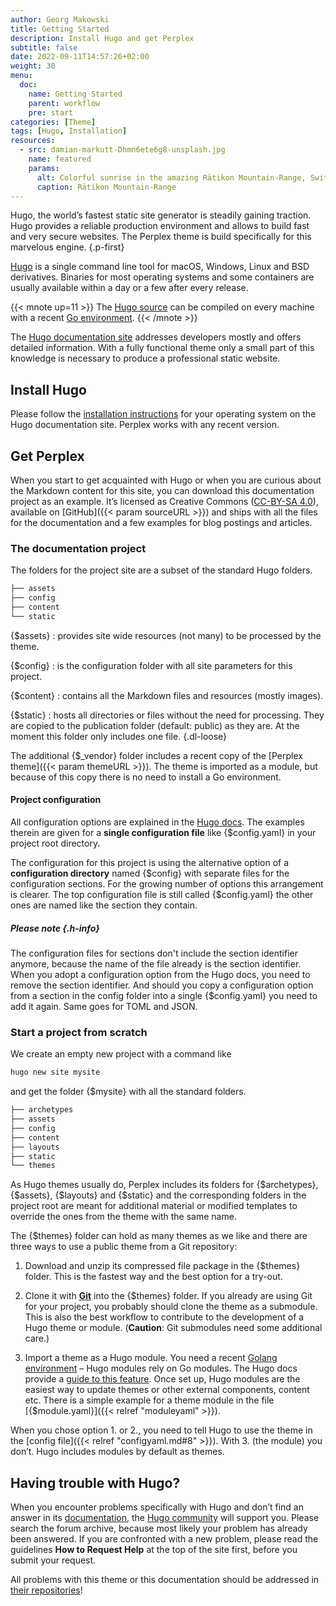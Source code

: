 ```yaml
---
author: Georg Makowski
title: Getting Started
description: Install Hugo and get Perplex
subtitle: false
date: 2022-09-11T14:57:26+02:00 
weight: 30
menu:
  doc:
    name: Getting Started
    parent: workflow
    pre: start
categories: [Theme]
tags: [Hugo, Installation]
resources: 
  - src: damian-markutt-Dhmn6ete6g8-unsplash.jpg
    name: featured
    params:
      alt: Colorful sunrise in the amazing Rätikon Mountain-Range, Switzerland
      caption: Rätikon Mountain-Range
---
```


Hugo, the world’s fastest static site generator is steadily gaining traction. Hugo provides a reliable production environment and allows to build fast and very secure websites. The Perplex theme is build specifically for this marvelous engine.
{.p-first} <!--more-->

[Hugo](https://gohugo.io) is a single command line tool for macOS, Windows, Linux and BSD derivatives. Binaries for most operating systems and some containers are usually available within a day or a few after every release.

{{< mnote up=11 >}}
The [Hugo source](https://github.com/gohugoio/hugo) can be compiled on every machine with a recent [Go environment](https://go.dev).
{{< /mnote >}}

The [Hugo documentation site][hugodoc] addresses developers mostly and offers detailed information. With a fully functional theme only a small part of this knowledge is necessary to produce a professional static website.

## Install Hugo

Please follow the [installation instructions](https://gohugo.io/getting-started/installing/) for your operating system on the Hugo documentation site. Perplex works with any recent version.

## Get Perplex

When you start to get acquainted with Hugo or when you are curious about the Markdown content for this site, you can download this documentation project as an example. It’s licensed as Creative Commons ([CC-BY-SA 4.0][cc]), available on [GitHub]({{< param sourceURL >}}) and ships with all the files for the documentation and a few examples for blog postings and articles.

### The documentation project

The folders for the project site are a subset of the standard Hugo folders.

```sh {.right .lh15 .hide-mobile}
├── assets
├── config
├── content
└── static
```

{$assets}
: provides site wide resources (not many) to be processed by the theme.

{$config}
: is the configuration folder with all site parameters for this project.

{$content}
: contains all the Markdown files and resources (mostly images).

{$static}
: hosts all directories or files without the need for processing. They are copied to the publication folder (default: public) as they are. At the moment this folder only includes one file.
{.dl-loose}

The additional {$\_vendor} folder includes a recent copy of the [Perplex theme]({{< param themeURL >}}). The theme is imported as a module, but because of this copy there is no need to install a Go environment.

#### Project configuration

All configuration options are explained in the [Hugo docs](https://gohugo.io/getting-started/configuration/). The examples therein are given for a **single configuration file** like {$config.yaml} in your project root directory.

The configuration for this project is using the alternative option of a **configuration directory** named {$config} with separate files for the configuration sections. For the growing number of options this arrangement is clearer. The top configuration file is still called {$config.yaml} the other ones are named like the section they contain.

##### Please note {.h-info}

The configuration files for sections don't include the section identifier anymore, because the name of the file already is the section identifier. When you adopt a configuration option from the Hugo docs, you need to remove the section identifier. And should you copy a configuration option from a section in the config folder into a single {$config.yaml} you need to add it again. Same goes for TOML and JSON.

### Start a project from scratch

We create an empty new project with a command like

```sh {.left}
hugo new site mysite
```

and get the folder {$mysite} with all the standard folders.

```sh {.right .lh15 .hide-mobile .up-8}
├── archetypes
├── assets
├── config
├── content
├── layouts
├── static
└── themes
```

As Hugo themes usually do, Perplex includes its folders for {$archetypes}, {$assets}, {$layouts} and {$static} and the corresponding folders in the project root are meant for additional material or modified templates to override the ones from the theme with the same name.

The {$themes} folder can hold as many themes as we like and there are three ways to use a public theme from a Git repository:

1. Download and unzip its compressed file package in the {$themes} folder. This is the fastest way and the best option for a try-out.

2. Clone it with [**Git**](https://git-scm.com/) into the {$themes} folder. If you already are using Git for your project, you probably should clone the theme as a submodule. This is also the best workflow to contribute to the development of a Hugo theme or module. (**Caution**: Git submodules need some additional care.)

3. Import a theme as a Hugo module. You need a recent [Golang environment](https://go.dev) – Hugo modules rely on Go modules. The Hugo docs provide a [guide to this feature](https://gohugo.io/hugo-modules). Once set up, Hugo modules are the easiest way to update themes or other external components, content etc. There is a simple example for a theme module in the file [{$module.yaml}]({{< relref "moduleyaml" >}}).

When you chose option 1. or 2., you need to tell Hugo to use the theme in the [config file]({{< relref "configyaml.md#8" >}}). With 3. (the module) you don’t. Hugo includes modules by default as themes.

## Having trouble with Hugo?

When you encounter problems specifically with Hugo and don’t find an answer in its [documentation][hugodoc], the [Hugo community](https://discourse.gohugo.io) will support you. Please search the forum archive, because most likely your problem has already been answered. If you are confronted with a new problem, please read the guidelines **How to Request Help** at the top of the site first, before you submit your request.

All problems with this theme or this documentation should be addressed in [their repositories](/doc/intro/perplex#trouble)!

[hugodoc]: https://gohugo.io/documentation
[cc]: https://creativecommons.org/licenses/by-sa/4.0/
